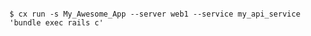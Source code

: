 <!-- layout:code post: run_examples -->

```

$ cx run -s My_Awesome_App --server web1 --service my_api_service 'bundle exec rails c'

```

